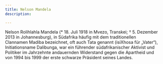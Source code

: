 ```yaml
---
title: Nelson Mandela
description: 

---
```


Nelson Rolihlahla Mandela (* 18. Juli 1918 in Mvezo, Transkei; † 5. Dezember 2013 in Johannesburg), in Südafrika häufig mit dem traditionellen Clannamen Madiba bezeichnet, oft auch Tata genannt (isiXhosa für „Vater“), Initiationsname Dalibunga, war ein führender südafrikanischer Aktivist und Politiker im Jahrzehnte andauernden Widerstand gegen die Apartheid und von 1994 bis 1999 der erste schwarze Präsident seines Landes.